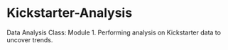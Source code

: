 # Kickstarter-Analysis
Data Analysis Class: Module 1. Performing analysis on Kickstarter data to uncover trends.
